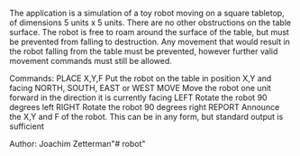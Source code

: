 The application is a simulation of a toy robot moving on a square tabletop, of dimensions 5 units x 5 units. There
are no other obstructions on the table surface. The robot is free to roam around the surface of the table, but must
be prevented from falling to destruction. Any movement that would result in the robot falling from the table must
be prevented, however further valid movement commands must still be allowed.

Commands:
PLACE X,Y,F Put the robot on the table in position X,Y and facing NORTH, SOUTH, EAST or WEST
MOVE Move the robot one unit forward in the direction it is currently facing
LEFT Rotate the robot 90 degrees left
RIGHT Rotate the robot 90 degrees right
REPORT Announce the X,Y and F of the robot. This can be in any form, but standard output is sufficient

Author:
Joachim Zetterman"# robot" 
